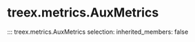 
# treex.metrics.AuxMetrics

::: treex.metrics.AuxMetrics
    selection:
        inherited_members: false
